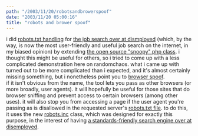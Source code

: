 ```yaml
---
path: "/2003/11/20/robotsandbrowerspoof" 
date: "2003/11/20 05:00:16" 
title: "robots and brower spoof" 
---
```

i did <a href="http://weblog.randomchaos.com/index.php?date=2003-10-26&amp;title=parsing+robots.txt+in+PHP">robots.txt handling</a> for <a href="http://www.disemployed.com/search.php">the job search over at dismployed</a> (which, by the way, is now the most user-friendly and useful job search on the internet, in my biased opinion) by extending <a href="http://sourceforge.net/projects/snoopy/">the open source "snoopy" php class</a>. i thought this might be useful for others, so i tried to come up with a less complicated demonstration here on randomchaos. what i came up with turned out to be more complicated than i expected, and it's almost certainly missing something, but i nonetheless point you to <a href="http://www.randomchaos.com/geek/browserspoof/">browser spoof</a>.<br>if it isn't obvious from the name, the tool lets you pass as other browsers (or more broadly, user agents). it will hopefully be useful for those sites that do browser sniffing and prevent access to certain browsers (among other uses). it will also stop you from accessing a page if the user agent you're passing as is disallowed in the requested server's <a href="http://www.robotstxt.org/">robots.txt file</a>. to do this, it uses the new <a href="http://www.randomchaos.com/source.php?source=http%3A%2F%2Fwww.randomchaos.com%2Fgeek%2Frobots.inc">robots.inc</a> class, which was designed for exactly this purpose, in the interest of having <a href="http://www.disemployed.com/search.php">a standards-friendly search engine over at disemployed</a>.